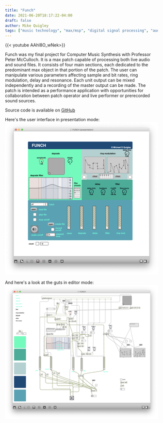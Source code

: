 ```yaml
---
title: "Funch"
date: 2021-06-20T18:17:22-04:00
draft: false
author: Mike Quigley
tags: ["music technology", "max/msp", "digital signal processing", "audio effects"]
---
```


{{< youtube AAhl8O_wNek>}}  

Funch was my final project for Computer Music Synthesis with Professor Peter McCulloch. It is a max patch capable of processing both live audio and sound files. It consists of four main sections, each dedicated to the predominant max object in that portion of the patch. The user can manipulate various parameters affecting sample and bit rates, ring modulation, delay and resonance. Each unit output can be mixed independently and a recording of the master output can be made. The patch is intended as a performance application with opportunities for collaboration between patch operator and live performer or prerecorded sound sources.

Source code is available on [GitHub](https://github.com/mdquigley/funch)

Here's the user interface in presentation mode:
![Funch Presentation View](https://github.com/mdquigley/funch/raw/master/screenshots/funch-01.png)

And here's a look at the guts in editor mode:
![Funch Editor View](https://github.com/mdquigley/funch/raw/master/screenshots/funch-02.png)